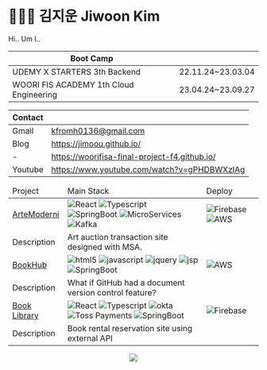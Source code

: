 # 🧑🏻‍🚀 김지운 Jiwoon Kim

Hi.. Um I..

| Boot Camp                               |                   |
| --------------------------------------- | ----------------- |
| UDEMY X STARTERS 3th Backend            | 22.11.24~23.03.04 |
| WOORI FIS ACADEMY 1th Cloud Engineering | 23.04.24~23.09.27 |

| Contact |                                                     |
| ------- | --------------------------------------------------- |
| Gmail   | [kfromh0136@gmail.com](mailto:kfromh0136@gmail.com) |
| Blog    | https://jimoou.github.io/                           |
| -       | https://woorifisa-final-project-f4.github.io/       |
| Youtube | https://www.youtube.com/watch?v=gPHDBWXzIAg         |

<table>
<thead>
<tr>
<td>Project</td>
<td>Main Stack</td>
<td>Deploy</td>
</tr>
</thead>

<tbody>
<!-- Project 1 -->
<tr>
<td><a href="https://github.com/wooriFisa-Final-Project-F4">ArteModerni</a></td>
<td>
<img src="https://img.shields.io/badge/-React-61DAFB?logo=react&logoColor=white" alt="React"/>
<img src="https://img.shields.io/badge/-TypeScript-3178C6?logo=typescript&logoColor=white" alt="Typescript" />
<img src="https://img.shields.io/badge/-Springboot-6DB33F?logo=Springboot&logoColor=white" alt="SpringBoot" />
<img src="https://img.shields.io/badge/-MicroServicesArchitecture with SpringCloud-6DB33F" alt="MicroServices" />
<img src="https://img.shields.io/badge/-Confluent%20Kafka-231F20?logo=apache-kafka&logoColor=white" alt="Kafka" />
</td>
<td>
<img src="https://img.shields.io/badge/-Firebase-FFCA28?logo=firebase&logoColor=white" alt="Firebase" />
<img src="https://img.shields.io/badge/-AWS-232F3E?logo=amazonaws&logoColor=white" alt="AWS" />
</td>
</tr>
<tr>
<td>Description</td>
<td>
Art auction transaction site designed with MSA. </td>
<td></td>
</tr>
<!-- Project 2 -->
<tr>
<td><a href="https://github.com/udemy-final-team2/Book-Hub-Project">BookHub</a></td>
<td>
<img src="https://img.shields.io/badge/-HTML-E34F26?logo=html5&logoColor=white" alt="html5"/>
<img src="https://img.shields.io/badge/-javascript-F7DF1E?logo=javascript&logoColor=white" alt="javascript" />
<img src="https://img.shields.io/badge/-jQuery-0769AD?logo=jquery&logoColor=white" alt="jquery" />
<img src="https://img.shields.io/badge/-JSP-6DB33F" alt="jsp" />
<img src="https://img.shields.io/badge/-Springboot-6DB33F?logo=Springboot&logoColor=white" alt="SpringBoot" />
</td>
<td>
<img src="https://img.shields.io/badge/-AWS-232F3E?logo=amazonaws&logoColor=white" alt="AWS" />
</td>
</tr>
<tr>
<td>Description</td>
<td>
What if GitHub had a document version control feature?</td>
<td></td>
</tr>
<!-- Project 3 -->
<tr>
<td><a href="https://github.com/Jimoou/BookLibrarySite-Backend">Book Library</a></td>
<td>
<img src="https://img.shields.io/badge/-React-61DAFB?logo=react&logoColor=white" alt="React"/>
<img src="https://img.shields.io/badge/-TypeScript-3178C6?logo=typescript&logoColor=white" alt="Typescript" />
<img src="https://img.shields.io/badge/-Okta-0769AD?logo=okta&logoColor=white" alt="okta" />
<img src="https://img.shields.io/badge/-Toss Payments-004088" alt="Toss Payments" />
<img src="https://img.shields.io/badge/-Springboot-6DB33F?logo=Springboot&logoColor=white" alt="SpringBoot" />
</td>
<td>
<img src="https://img.shields.io/badge/-Firebase-FFCA28?logo=firebase&logoColor=white" alt="Firebase" />
</td>
</tr>
<tr>
<td>Description</td>
<td>
Book rental reservation site using external API</td>
<td></td>
</tr>
<!-- <tr>
<td>Mini Project</td>
<td>Main Stack</td>
<td>Deploy</td>
</tr>
Mini project 1 -->
</tbody>
</table>

<p align="center">

<a href="https://github.com/Jimoou">
    <img src="https://github-stats-alpha.vercel.app/api?username=Jimoou&cc=fff&tc=000000&ic=000000&bc=ffffff">
</a>

</p>
